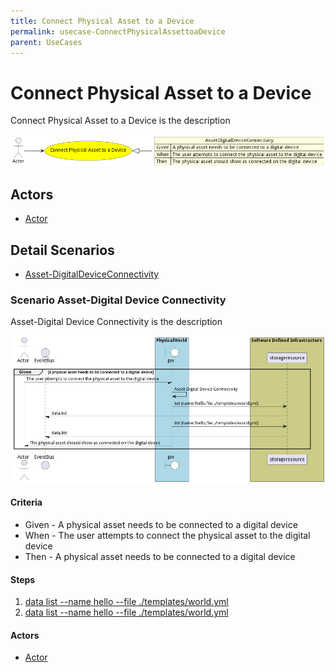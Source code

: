 ```yaml
---
title: Connect Physical Asset to a Device
permalink: usecase-ConnectPhysicalAssettoaDevice
parent: UseCases
---
```

# Connect Physical Asset to a Device

Connect Physical Asset to a Device is the description

![Activities Diagram](./Activities.png)

## Actors

* [Actor](actor-actor)











## Detail Scenarios

* [Asset-DigitalDeviceConnectivity](#scenario-Asset-DigitalDeviceConnectivity)



### Scenario Asset-Digital Device Connectivity

Asset-Digital Device Connectivity is the description

![Scenario Asset-DigitalDeviceConnectivity](./Asset-DigitalDeviceConnectivity.png)
#### Criteria

* Given - A physical asset needs to be connected to a digital device
* When - The user attempts to connect the physical asset to the digital device
* Then - A physical asset needs to be connected to a digital device

#### Steps
1. [data list --name hello --file ./templates/world.yml](#action-data-list)
1. [data list --name hello --file ./templates/world.yml](#action-data-list)

#### Actors

* [Actor](actor-actor)




